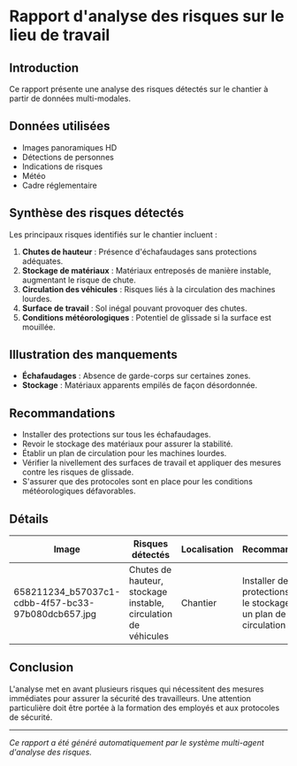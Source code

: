 # Rapport d'analyse des risques sur le lieu de travail

## Introduction
Ce rapport présente une analyse des risques détectés sur le chantier à partir de données multi-modales.

## Données utilisées
- Images panoramiques HD
- Détections de personnes
- Indications de risques
- Météo
- Cadre réglementaire

## Synthèse des risques détectés
Les principaux risques identifiés sur le chantier incluent :

1. **Chutes de hauteur** : Présence d'échafaudages sans protections adéquates.
2. **Stockage de matériaux** : Matériaux entreposés de manière instable, augmentant le risque de chute.
3. **Circulation des véhicules** : Risques liés à la circulation des machines lourdes.
4. **Surface de travail** : Sol inégal pouvant provoquer des chutes.
5. **Conditions météorologiques** : Potentiel de glissade si la surface est mouillée.

## Illustration des manquements
- **Échafaudages** : Absence de garde-corps sur certaines zones.
- **Stockage** : Matériaux apparents empilés de façon désordonnée.

## Recommandations
- Installer des protections sur tous les échafaudages.
- Revoir le stockage des matériaux pour assurer la stabilité.
- Établir un plan de circulation pour les machines lourdes.
- Vérifier la nivellement des surfaces de travail et appliquer des mesures contre les risques de glissade.
- S'assurer que des protocoles sont en place pour les conditions météorologiques défavorables.

## Détails
| Image | Risques détectés | Localisation | Recommandations |
|-------|------------------|--------------|-----------------|
| 658211234_b57037c1-cdbb-4f57-bc33-97b080dcb657.jpg | Chutes de hauteur, stockage instable, circulation de véhicules | Chantier | Installer des protections, revoir le stockage, établir un plan de circulation |

## Conclusion
L'analyse met en avant plusieurs risques qui nécessitent des mesures immédiates pour assurer la sécurité des travailleurs. Une attention particulière doit être portée à la formation des employés et aux protocoles de sécurité.

---
*Ce rapport a été généré automatiquement par le système multi-agent d'analyse des risques.*